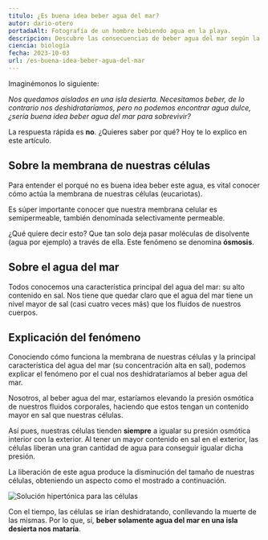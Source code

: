 ```yaml
---
titulo: ¿Es buena idea beber agua del mar?
autor: dario-otero
portadaAlt: Fotografía de un hombre bebiendo agua en la playa.
descripcion: Descubre las consecuencias de beber agua del mar según la Biología en este artículo.
ciencia: biología
fecha: 2023-10-03
url: /es-buena-idea-beber-agua-del-mar
---
```


Imaginémonos lo siguiente: 

*Nos quedamos aislados en una isla desierta. Necesitamos beber, de lo contrario nos deshidrataríamos, pero no podemos encontrar agua dulce, ¿sería buena idea beber agua del mar para sobrevivir?*

La respuesta rápida es **no**. ¿Quieres saber por qué? Hoy te lo explico en este artículo.

## Sobre la membrana de nuestras células

Para entender el porqué no es buena idea beber este agua, es vital conocer cómo actúa la membrana de nuestras células (eucariotas).

Es súper importante conocer que nuestra membrana celular es semipermeable, también denominada selectivamente permeable. 

¿Qué quiere decir esto? Que tan solo deja pasar moléculas de disolvente (agua por ejemplo) a través de ella. Este fenómeno se denomina **ósmosis**.

## Sobre el agua del mar

Todos conocemos una característica principal del agua del mar: su alto contenido en sal. Nos tiene que quedar claro que el agua del mar tiene un nivel mayor de sal (casi cuatro veces más) que los fluidos de nuestros cuerpos.

## Explicación del fenómeno

Conociendo cómo funciona la membrana de nuestras células y la principal característica del agua del mar (su concentración alta en sal), podemos explicar el fenómeno por el cual nos deshidrataríamos al beber agua del mar.

Nosotros, al beber agua del mar, estaríamos elevando la presión osmótica de nuestros fluidos corporales, haciendo que estos tengan un contenido mayor en sal que nuestras células. 

Así pues, nuestras células tienden **siempre** a igualar su presión osmótica interior con la exterior. Al tener un mayor contenido en sal en el exterior, las células liberan una gran cantidad de agua para conseguir igualar dicha presión.

La liberación de este agua produce la disminución del tamaño de nuestras células, obteniendo un aspecto como el mostrado a continuación.

![Solución hipertónica para las células](/images/contenido/es-buena-idea-beber-agua-del-mar/celula.webp)

Con el tiempo, las células se irían deshidratando, conllevando la muerte de las mismas. Por lo que, sí, **beber solamente agua del mar en una isla desierta nos mataría**.